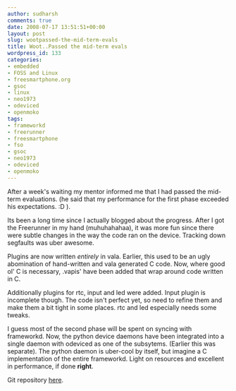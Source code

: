 ```yaml
---
author: sudharsh
comments: true
date: 2008-07-17 13:51:51+00:00
layout: post
slug: wootpassed-the-mid-term-evals
title: Woot..Passed the mid-term evals
wordpress_id: 133
categories:
- embedded
- FOSS and Linux
- freesmartphone.org
- gsoc
- linux
- neo1973
- odeviced
- openmoko
tags:
- frameworkd
- freerunner
- freesmartphone
- fso
- gsoc
- neo1973
- odeviced
- openmoko
---
```


After a week's waiting my mentor informed me that I had passed the mid-term evaluations. (he said that my performance for the first phase exceeded his expectations. :D ).

Its been a long time since I actually blogged about the progress. After I got the Freerunner in my hand (muhuhahahaa), it was more fun since there were subtle changes in the way the code ran on the device. Tracking down segfaults was uber awesome.

Plugins are now written *entirely* in vala. Earlier, this used to be an ugly abomination of hand-written and vala generated C code. Now, where good ol' C is necessary, .vapis' have been added that wrap around code written in C.

Additionally plugins for rtc, input and led were added. Input plugin is incomplete though. The code isn't perfect yet, so need to refine them and make them a bit tight in some places. rtc and led especially needs some tweaks.

I guess most of the second phase will be spent on syncing with frameworkd. Now, the python device daemons have been integrated into a single daemon with odeviced as one of the subsytems. (Earlier this was separate). The python daemon is uber-cool by itself, but imagine a C implementation of the entire frameworkd. Light on resources and excellent in performance, if done **right**.

Git repository [here](http://git.freesmartphone.org/?p=openmoko-gsoc2008.git;a=summary).
